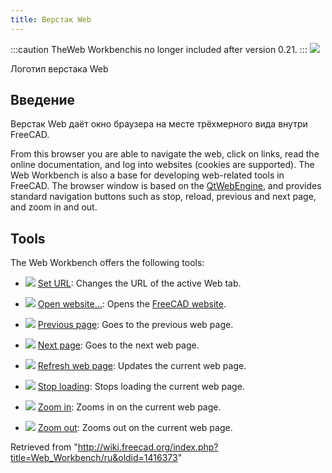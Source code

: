 ```yaml
---
title: Верстак Web
---
```


:::caution
TheWeb Workbenchis no longer included after version 0.21.
:::
![](/images/Workbench_Web.svg)

Логотип верстака Web

## Введение

Верстак Web даёт окно браузера на месте трёхмерного вида внутри FreeCAD.

From this browser you are able to navigate the web, click on links, read the online documentation, and log into websites (cookies are supported). The Web Workbench is also a base for developing web-related tools in FreeCAD. The browser window is based on the [QtWebEngine](https://wiki.qt.io/QtWebEngine), and provides standard navigation buttons such as stop, reload, previous and next page, and zoom in and out.

## Tools

The Web Workbench offers the following tools:

- ![](/images/Web_BrowserSetURL.svg) [Set URL](/Web_BrowserSetURL "Web BrowserSetURL"): Changes the URL of the active Web tab.

- ![](/images/Web_OpenWebsite.svg) [Open website...](/Web_OpenWebsite "Web OpenWebsite"): Opens the [FreeCAD website](https://freecadweb.org).

- ![](/images/Web_BrowserBack.svg) [Previous page](/Web_BrowserBack "Web BrowserBack"): Goes to the previous web page.

- ![](/images/Web_BrowserNext.svg) [Next page](/Web_BrowserNext "Web BrowserNext"): Goes to the next web page.

- ![](/images/Web_BrowserRefresh.svg) [Refresh web page](/Web_BrowserRefresh "Web BrowserRefresh"): Updates the current web page.

- ![](/images/Web_BrowserStop.svg) [Stop loading](/Web_BrowserStop "Web BrowserStop"): Stops loading the current web page.

- ![](/images/Web_BrowserZoomIn.svg) [Zoom in](/Web_BrowserZoomIn "Web BrowserZoomIn"): Zooms in on the current web page.

- ![](/images/Web_BrowserZoomOut.svg) [Zoom out](/Web_BrowserZoomOut "Web BrowserZoomOut"): Zooms out on the current web page.

Retrieved from "<http://wiki.freecad.org/index.php?title=Web_Workbench/ru&oldid=1416373>"
